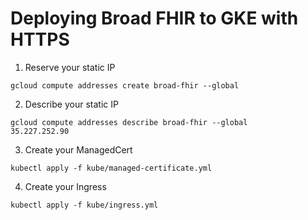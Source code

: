 # Deploying Broad FHIR to GKE with HTTPS

1. Reserve your static IP

```
gcloud compute addresses create broad-fhir --global
```

2. Describe your static IP

```
gcloud compute addresses describe broad-fhir --global
35.227.252.90
```

3. Create your ManagedCert

```
kubectl apply -f kube/managed-certificate.yml
```

4. Create your Ingress

```
kubectl apply -f kube/ingress.yml
```
